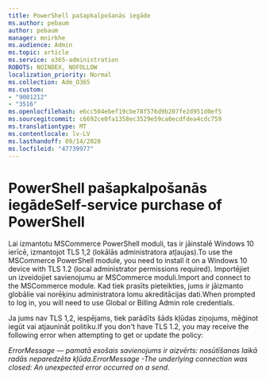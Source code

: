 ```yaml
---
title: PowerShell pašapkalpošanās iegāde
ms.author: pebaum
author: pebaum
manager: mnirkhe
ms.audience: Admin
ms.topic: article
ms.service: o365-administration
ROBOTS: NOINDEX, NOFOLLOW
localization_priority: Normal
ms.collection: Adm_O365
ms.custom:
- "9001212"
- "3516"
ms.openlocfilehash: e6cc504ebef19cbe78f576d9b207fe2d951d0ef5
ms.sourcegitcommit: c6692ce0fa1358ec3529e59ca0ecdfdea4cdc759
ms.translationtype: MT
ms.contentlocale: lv-LV
ms.lasthandoff: 09/14/2020
ms.locfileid: "47739977"
---
```

# <a name="self-service-purchase-of-powershell"></a><span data-ttu-id="58760-102">PowerShell pašapkalpošanās iegāde</span><span class="sxs-lookup"><span data-stu-id="58760-102">Self-service purchase of PowerShell</span></span>

<span data-ttu-id="58760-103">Lai izmantotu MSCommerce PowerShell moduli, tas ir jāinstalē Windows 10 ierīcē, izmantojot TLS 1,2 (lokālās administratora atļaujas).</span><span class="sxs-lookup"><span data-stu-id="58760-103">To use the MSCommerce PowerShell module, you need to install it on a Windows 10 device with TLS 1.2 (local administrator permissions required).</span></span>  <span data-ttu-id="58760-104">Importējiet un izveidojiet savienojumu ar MSCommerce moduli.</span><span class="sxs-lookup"><span data-stu-id="58760-104">Import and connect to the MSCommerce module.</span></span>  <span data-ttu-id="58760-105">Kad tiek prasīts pieteikties, jums ir jāizmanto globālie vai norēķinu administratora lomu akreditācijas dati.</span><span class="sxs-lookup"><span data-stu-id="58760-105">When prompted to log in, you will need to use Global or Billing Admin role credentials.</span></span>  

<span data-ttu-id="58760-106">Ja jums nav TLS 1,2, iespējams, tiek parādīts šāds kļūdas ziņojums, mēģinot iegūt vai atjaunināt politiku.</span><span class="sxs-lookup"><span data-stu-id="58760-106">If you don't have TLS 1.2, you may receive the following error when attempting to get or update the policy:</span></span>

<span data-ttu-id="58760-107">*ErrorMessage — pamatā esošais savienojums ir aizvērts: nosūtīšanas laikā radās neparedzēta kļūda*.</span><span class="sxs-lookup"><span data-stu-id="58760-107">*ErrorMessage -The underlying connection was closed: An unexpected error occurred on a send*.</span></span>



